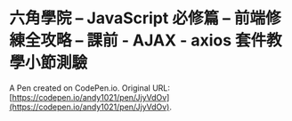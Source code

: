 # 六角學院 – JavaScript 必修篇 – 前端修練全攻略 – 課前 - AJAX - axios 套件教學小節測驗

A Pen created on CodePen.io. Original URL: [https://codepen.io/andy1021/pen/JjyVdOv](https://codepen.io/andy1021/pen/JjyVdOv).


